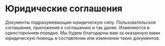 # Юридические соглашения

Документы подразумевающие юридическую силу. Пользовательское соглашение, приложения к соглашению и так далее. Изменяются в одностороннем порядке. Мы будем благодарны вам за оказанную вами юридическую помощь в составлении или изменении таких документов.
